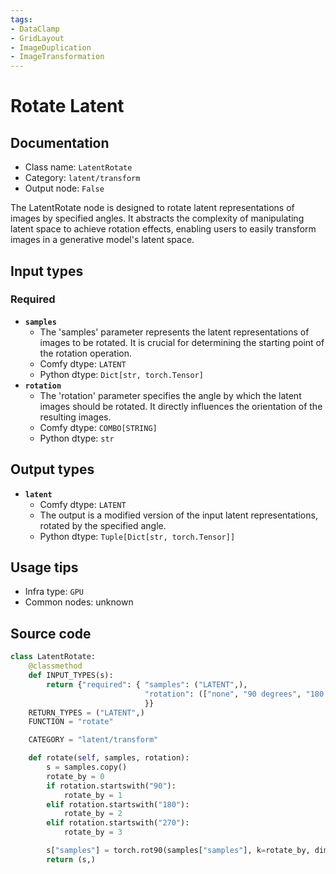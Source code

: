 ```yaml
---
tags:
- DataClamp
- GridLayout
- ImageDuplication
- ImageTransformation
---
```


# Rotate Latent
## Documentation
- Class name: `LatentRotate`
- Category: `latent/transform`
- Output node: `False`

The LatentRotate node is designed to rotate latent representations of images by specified angles. It abstracts the complexity of manipulating latent space to achieve rotation effects, enabling users to easily transform images in a generative model's latent space.
## Input types
### Required
- **`samples`**
    - The 'samples' parameter represents the latent representations of images to be rotated. It is crucial for determining the starting point of the rotation operation.
    - Comfy dtype: `LATENT`
    - Python dtype: `Dict[str, torch.Tensor]`
- **`rotation`**
    - The 'rotation' parameter specifies the angle by which the latent images should be rotated. It directly influences the orientation of the resulting images.
    - Comfy dtype: `COMBO[STRING]`
    - Python dtype: `str`
## Output types
- **`latent`**
    - Comfy dtype: `LATENT`
    - The output is a modified version of the input latent representations, rotated by the specified angle.
    - Python dtype: `Tuple[Dict[str, torch.Tensor]]`
## Usage tips
- Infra type: `GPU`
- Common nodes: unknown


## Source code
```python
class LatentRotate:
    @classmethod
    def INPUT_TYPES(s):
        return {"required": { "samples": ("LATENT",),
                              "rotation": (["none", "90 degrees", "180 degrees", "270 degrees"],),
                              }}
    RETURN_TYPES = ("LATENT",)
    FUNCTION = "rotate"

    CATEGORY = "latent/transform"

    def rotate(self, samples, rotation):
        s = samples.copy()
        rotate_by = 0
        if rotation.startswith("90"):
            rotate_by = 1
        elif rotation.startswith("180"):
            rotate_by = 2
        elif rotation.startswith("270"):
            rotate_by = 3

        s["samples"] = torch.rot90(samples["samples"], k=rotate_by, dims=[3, 2])
        return (s,)

```
